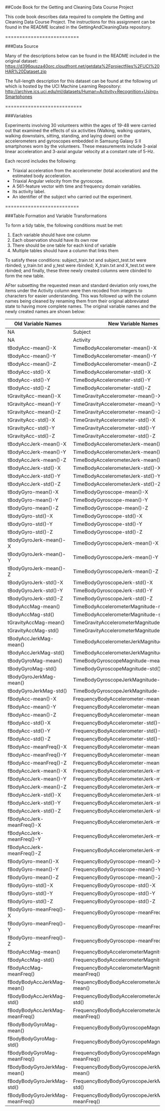 ##Code Book for the Getting and Cleaning Data Course Project

This code book describes data required to complete the Getting and Cleaning Data Course Project.
The instructions for this assignment can be found in the README located in the GettingAndCleaningData repository.



==========================

###Data Source

Many of the descriptions below can be found in the README included in the original dataset:
https://d396qusza40orc.cloudfront.net/getdata%2Fprojectfiles%2FUCI%20HAR%20Dataset.zip

The full-length description for this dataset can be found at the following url which is hosted by the 
UCI Machine Learning Repository:
http://archive.ics.uci.edu/ml/datasets/Human+Activity+Recognition+Using+Smartphones

===========================

###Variables

Experiments involving 30 volunteers within the ages of 19-48 were carried out that examined the effects of six activities
(Walking, walking upstairs, walking downstairs, sitting, standing, and laying down) on the accelerometers and gyroscopes
embedded in Samsung Galaxy S II smartphones worn by the volunteers.  These measurements include 3-axial linear 
acceleration and 3-axial angular velocity at a constant rate of 5-Hz.  

Each record includes the following:
* Triaxial acceleration from the accelerometer (total acceleration) and the estimated body acceleration.
* Triaxial Angular velocity from the gyroscope. 
* A 561-feature vector with time and frequency domain variables. 
* Its activity label. 
* An identifier of the subject who carried out the experiment.

==========================

###Table Formation and Variable Transformations

To form a tidy table, the following conditions must be met:
1.	Each variable should have one column
2.	Each observation should have its own row
3.	There should be one table for each kind of variable
4.	Multiple tables should have a column that links them

To satisfy these conditions:
subject_train.txt and subject_test.txt were rbinded;
y_train.txt and y_test were rbinded;
X_train.txt and X_test.txt were rbinded; 
and finally, these three newly created columns were cbinded to form the new table.

AFter subsetting the requested mean and standard deviation only rows,the items under the Activity column 
were then recoded from integers to characters for easier understanding.  This was followed up with the column names
being cleaned by renaming them from their original abbreviated state to having more complete names.  The original 
variable names and the newly created names are shown below:

|	Old Variable Names	            |	New Variable Names	                                    |
|	--------------------------------|---------------------------------------------------------|
|	NA	                            |	Subject	                                                |
|	NA	                            |	Activity	                                              |
|	tBodyAcc-mean()-X	              |	TimeBodyAccelerometer-mean()-X	                        |
|	tBodyAcc-mean()-Y	              |	TimeBodyAccelerometer-mean()-Y	                        |
|	tBodyAcc-mean()-Z	              |	TimeBodyAccelerometer-mean()-Z	                        |
|	tBodyAcc-std()-X	              |	TimeBodyAccelerometer-std()-X	                          |
|	tBodyAcc-std()-Y              	|	TimeBodyAccelerometer-std()-Y	                          |
|	tBodyAcc-std()-Z	              |	TimeBodyAccelerometer-std()-Z	                          |
|	tGravityAcc-mean()-X	          |	TimeGravityAccelerometer-mean()-X	                      |
|	tGravityAcc-mean()-Y	          |	TimeGravityAccelerometer-mean()-Y	                      |
|	tGravityAcc-mean()-Z          	|	TimeGravityAccelerometer-mean()-Z	                      |
|	tGravityAcc-std()-X	            |	TimeGravityAccelerometer-std()-X	                      |
|	tGravityAcc-std()-Y	            |	TimeGravityAccelerometer-std()-Y                       	|
|	tGravityAcc-std()-Z	            |	TimeGravityAccelerometer-std()-Z	                      |
|	tBodyAccJerk-mean()-X	          |	TimeBodyAccelerometerJerk-mean()-X                    	|
|	tBodyAccJerk-mean()-Y	          |	TimeBodyAccelerometerJerk-mean()-Y	                    |
|	tBodyAccJerk-mean()-Z	          |	TimeBodyAccelerometerJerk-mean()-Z                      |
|	tBodyAccJerk-std()-X           	|	TimeBodyAccelerometerJerk-std()-X	                      |
|	tBodyAccJerk-std()-Y          	|	TimeBodyAccelerometerJerk-std()-Y	                      |
|	tBodyAccJerk-std()-Z           	|	TimeBodyAccelerometerJerk-std()-Z	                      |
|	tBodyGyro-mean()-X	            |	TimeBodyGyroscope-mean()-X	                            |
|	tBodyGyro-mean()-Y	            |	TimeBodyGyroscope-mean()-Y                            	|
|	tBodyGyro-mean()-Z              |	TimeBodyGyroscope-mean()-Z                            	|
|	tBodyGyro-std()-X	              |	TimeBodyGyroscope-std()-X	                              |
|	tBodyGyro-std()-Y	              |	TimeBodyGyroscope-std()-Y	                              |
|	tBodyGyro-std()-Z	              |	TimeBodyGyroscope-std()-Z	                              |
|	tBodyGyroJerk-mean()-X	        |	TimeBodyGyroscopeJerk-mean()-X	                        |
|	tBodyGyroJerk-mean()-Y	        |	TimeBodyGyroscopeJerk-mean()-Y	                        |
|	tBodyGyroJerk-mean()-Z        	|	TimeBodyGyroscopeJerk-mean()-Z	                        |
|	tBodyGyroJerk-std()-X	          |	TimeBodyGyroscopeJerk-std()-X	                          |
|	tBodyGyroJerk-std()-Y	          |	TimeBodyGyroscopeJerk-std()-Y	                          |
|	tBodyGyroJerk-std()-Z	          |	TimeBodyGyroscopeJerk-std()-Z	                          |
|	tBodyAccMag-mean()	            |	TimeBodyAccelerometerMagnitude-mean()	                  |
|	tBodyAccMag-std()	              |	TimeBodyAccelerometerMagnitude-std()	                  |
|	tGravityAccMag-mean()	          |	TimeGravityAccelerometerMagnitude-mean()	              |
|	tGravityAccMag-std()	          |	TimeGravityAccelerometerMagnitude-std()	                |
|	tBodyAccJerkMag-mean()	        |	TimeBodyAccelerometerJerkMagnitude-mean()	              |
|	tBodyAccJerkMag-std()	          |	TimeBodyAccelerometerJerkMagnitude-std()              	|
|	tBodyGyroMag-mean()	            |	TimeBodyGyroscopeMagnitude-mean()	                      |
|	tBodyGyroMag-std()	            |	TimeBodyGyroscopeMagnitude-std()	                      |
|	tBodyGyroJerkMag-mean()       	|	TimeBodyGyroscopeJerkMagnitude-mean()                  	|
|	tBodyGyroJerkMag-std()	        |	TimeBodyGyroscopeJerkMagnitude-std()	                  |
|	fBodyAcc-mean()-X	              |	FrequencyBodyAccelerometer-mean()-X	                    |
|	fBodyAcc-mean()-Y	              |	FrequencyBodyAccelerometer-mean()-Y                    	|
|	fBodyAcc-mean()-Z	              |	FrequencyBodyAccelerometer-mean()-Z                   	|
|	fBodyAcc-std()-X                |	FrequencyBodyAccelerometer-std()-X                     	|
|	fBodyAcc-std()-Y	              |	FrequencyBodyAccelerometer-std()-Y                     	|
|	fBodyAcc-std()-Z	              |	FrequencyBodyAccelerometer-std()-Z	                    |
|	fBodyAcc-meanFreq()-X	          |	FrequencyBodyAccelerometer-meanFreq()-X	                |
|	fBodyAcc-meanFreq()-Y	          |	FrequencyBodyAccelerometer-meanFreq()-Y	                |
|	fBodyAcc-meanFreq()-Z	          |	FrequencyBodyAccelerometer-meanFreq()-Z	                |
|	fBodyAccJerk-mean()-X          	|	FrequencyBodyAccelerometerJerk-mean()-X	                |
|	fBodyAccJerk-mean()-Y	          |	FrequencyBodyAccelerometerJerk-mean()-Y               	|
|	fBodyAccJerk-mean()-Z          	|	FrequencyBodyAccelerometerJerk-mean()-Z	                |
|	fBodyAccJerk-std()-X	          |	FrequencyBodyAccelerometerJerk-std()-X	                |
|	fBodyAccJerk-std()-Y	          |	FrequencyBodyAccelerometerJerk-std()-Y	                |
|	fBodyAccJerk-std()-Z	          |	FrequencyBodyAccelerometerJerk-std()-Z	                |
|	fBodyAccJerk-meanFreq()-X	      |	FrequencyBodyAccelerometerJerk-meanFreq()-X	            |
|	fBodyAccJerk-meanFreq()-Y	      |	FrequencyBodyAccelerometerJerk-meanFreq()-Y	            |
|	fBodyAccJerk-meanFreq()-Z	      |	FrequencyBodyAccelerometerJerk-meanFreq()-Z	            |
|	fBodyGyro-mean()-X             	|	FrequencyBodyGyroscope-mean()-X	                        |
|	fBodyGyro-mean()-Y	            |	FrequencyBodyGyroscope-mean()-Y	                        |
|	fBodyGyro-mean()-Z             	|	FrequencyBodyGyroscope-mean()-Z	                        |
|	fBodyGyro-std()-X	              |	FrequencyBodyGyroscope-std()-X                         	|
|	fBodyGyro-std()-Y	              |	FrequencyBodyGyroscope-std()-Y                         	|
|	fBodyGyro-std()-Z	              |	FrequencyBodyGyroscope-std()-Z                        	|
|	fBodyGyro-meanFreq()-X	        |	FrequencyBodyGyroscope-meanFreq()-X	                    |
|	fBodyGyro-meanFreq()-Y        	|	FrequencyBodyGyroscope-meanFreq()-Y	                    |
|	fBodyGyro-meanFreq()-Z	        |	FrequencyBodyGyroscope-meanFreq()-Z	                    |
|	fBodyAccMag-mean()	            |	FrequencyBodyAccelerometerMagnitude-mean()             	|
|	fBodyAccMag-std()	              |	FrequencyBodyAccelerometerMagnitude-std()	              |
|	fBodyAccMag-meanFreq()	        |	FrequencyBodyAccelerometerMagnitude-meanFreq()        	|
|	fBodyBodyAccJerkMag-mean()    	|	FrequencyBodyBodyAccelerometerJerkMagnitude-mean()	    |
|	fBodyBodyAccJerkMag-std()	      |	FrequencyBodyBodyAccelerometerJerkMagnitude-std()	      |
|	fBodyBodyAccJerkMag-meanFreq()	|	FrequencyBodyBodyAccelerometerJerkMagnitude-meanFreq()	|
|	fBodyBodyGyroMag-mean()	        |	FrequencyBodyBodyGyroscopeMagnitude-mean()	            |
|	fBodyBodyGyroMag-std()	        |	FrequencyBodyBodyGyroscopeMagnitude-std()	              |
|	fBodyBodyGyroMag-meanFreq()   	|	FrequencyBodyBodyGyroscopeMagnitude-meanFreq()	        |
|	fBodyBodyGyroJerkMag-mean()	    |	FrequencyBodyBodyGyroscopeJerkMagnitude-mean()	        |
|	fBodyBodyGyroJerkMag-std()	    |	FrequencyBodyBodyGyroscopeJerkMagnitude-std()	          |
|	fBodyBodyGyroJerkMag-meanFreq()	|	FrequencyBodyBodyGyroscopeJerkMagnitude-meanFreq()	    |
